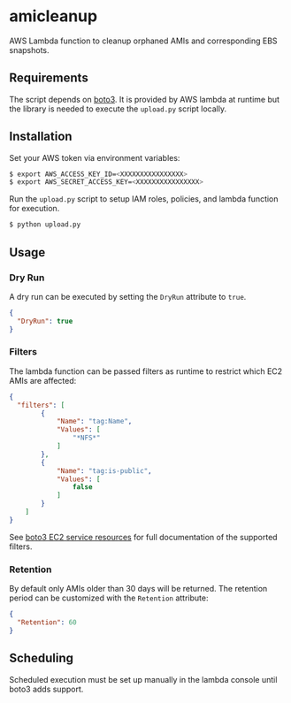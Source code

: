 # amicleanup

AWS Lambda function to cleanup orphaned AMIs and corresponding EBS snapshots.

## Requirements

The script depends on [boto3](http://boto3.readthedocs.org/en/latest/).  It is provided by AWS lambda at runtime but the library is needed to execute the `upload.py` script locally.

## Installation

Set your AWS token via environment variables:

```bash
$ export AWS_ACCESS_KEY_ID=<XXXXXXXXXXXXXXXX>
$ export AWS_SECRET_ACCESS_KEY=<XXXXXXXXXXXXXXXX>
```

Run the `upload.py` script to setup IAM roles, policies, and lambda function for execution.

```bash
$ python upload.py
```

## Usage

### Dry Run

A dry run can be executed by setting the `DryRun` attribute to `true`.

```json
{
  "DryRun": true
}
```

### Filters

The lambda function can be passed filters as runtime to restrict which EC2 AMIs are affected:

```json
{
  "filters": [
        {
            "Name": "tag:Name",
            "Values": [
                "*NFS*"
            ]
        },
        {
            "Name": "tag:is-public",
            "Values": [
                false
            ]
        }
    ]
}
```

See [boto3 EC2 service resources](http://boto3.readthedocs.org/en/latest/reference/services/ec2.html#service-resource) for full documentation of the supported filters.

### Retention

By default only AMIs older than 30 days will be returned.  The retention period can be customized with the `Retention` attribute:

```json
{
  "Retention": 60
}
```

## Scheduling

Scheduled execution must be set up manually in the lambda console until boto3 adds support.
